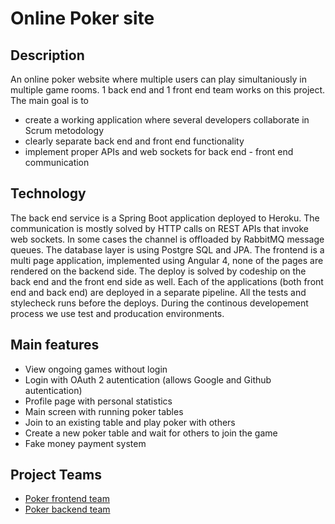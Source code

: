 # Online Poker site

## Description

An online poker website where multiple users can play simultaniously in multiple game rooms.
1 back end and 1 front end team works on this project.
The main goal is to
- create a working application where several developers collaborate in Scrum metodology
- clearly separate back end and front end functionality
- implement proper APIs and web sockets for back end - front end communication

## Technology

The back end service is a Spring Boot application deployed to Heroku.
The communication is mostly solved by HTTP calls on REST APIs that invoke web sockets.
In some cases the channel is offloaded by RabbitMQ message queues.
The database layer is using Postgre SQL and JPA.
The frontend is a multi page application, implemented using
Angular 4, none of the pages are rendered on the backend side.
The deploy is solved by codeship on the back end and the front end side as well.
Each of the applications (both front end and back end) are deployed in a separate
pipeline. All the tests and stylecheck runs before the deploys.
During the continous developement process we use test and producation environments.

## Main features

 - View ongoing games without login
 - Login with OAuth 2 autentication (allows Google and Github autentication)
 - Profile page with personal statistics
 - Main screen with running poker tables
 - Join to an existing table and play poker with others
 - Create a new poker table and wait for others to join the game
 - Fake money payment system

## Project Teams
 
 - [Poker frontend team]()
 - [Poker backend team]()
